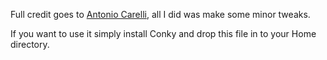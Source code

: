 Full credit goes to [Antonio Carelli](https://github.com/antoniocarelli), all I did was make some minor tweaks.


If you want to use it simply install Conky and drop this file in to your Home directory. 
